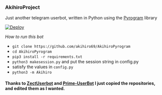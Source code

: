 ### AkihiroProject

Just another telegram userbot, written in Python using the [Pyrogram](https://github.com/pyrogram/pyrogram) library

[![Deploy](https://www.herokucdn.com/deploy/button.svg)](https://telegram.dog/XTZ_HerokuBot?start=YWtpaGlybzY5L0FraWhpcm9QeXJvZ3JhbSBtYXN0ZXI)

*How to run this bot*

- `git clone https://github.com/akihiro69/AkihiroPyrogram`
- `cd AkihiroPyrogram`
- `pip3 install -r requirements.txt`
- `python3 makesession.py` and put the session string in config.py
- satisfy the values in `config.py`
- `python3 -m Akihiro`

#### Thanks to [ZectUserbot](https://github.com/SHRE-YANSH/ZectUserBot) and [Prime-UserBot](https://github.com/BukanDev/Prime-Userbot) I just copied the repositories, and edited them as I wanted.

